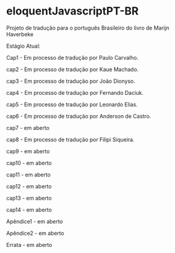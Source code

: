 eloquentJavascriptPT-BR
=======================

Projeto de tradução para o português Brasileiro do livro de Marijn Haverbeke

Estágio Atual:

Cap1 - Em processo de tradução por Paulo Carvalho.

cap2 - Em processo de tradução por Kaue Machado.

cap3 - Em processo de tradução por João Dionyso.

cap4 - Em processo de tradução por Fernando Daciuk.

cap5 - Em processo de tradução por Leonardo Elias.

cap6 - Em processo de tradução por Anderson de Castro.

cap7 - em aberto

cap8 - Em processo de tradução por Filipi Siqueira.

cap9 - em aberto

cap10 - em aberto

cap11 - em aberto

cap12 - em aberto

cap13 - em aberto

cap14 - em aberto

Apêndice1 - em aberto

Apêndice2 - em aberto

Errata - em aberto

